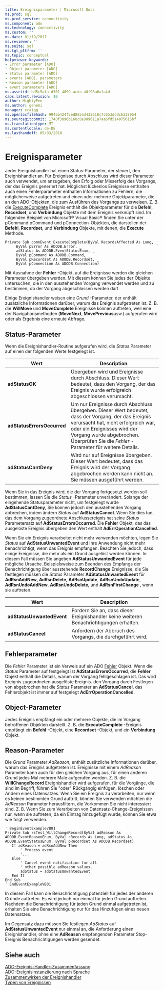 ```yaml
---
title: Ereignisparameter | Microsoft Docs
ms.prod: sql
ms.prod_service: connectivity
ms.component: ado
ms.technology: connectivity
ms.custom: ''
ms.date: 01/19/2017
ms.reviewer: ''
ms.suite: sql
ms.tgt_pltfrm: ''
ms.topic: conceptual
helpviewer_keywords:
- Error parameter [ADO]
- Object parameter [ADO]
- Status parameter [ADO]
- events [ADO], parameters
- Reason parameter [ADO]
- event parameters [ADO]
ms.assetid: bd5c5afa-d301-4899-acda-40f98a6afa4d
caps.latest.revision: 10
author: MightyPen
ms.author: genemi
manager: craigg
ms.openlocfilehash: 9946b424f5ed885ad432610c7c053dddc6332954
ms.sourcegitcommit: 1740f3090b168c0e809611a7aa6fd514075616bf
ms.translationtype: MT
ms.contentlocale: de-DE
ms.lasthandoff: 05/03/2018
---
```

# <a name="event-parameters"></a>Ereignisparameter
Jeder Ereignishandler hat einen Status-Parameter, der steuert, den Ereignishandler an. Für Ereignisse durch Abschluss wird dieser Parameter auch verwendet, um anzugeben, den Erfolg oder Misserfolg des Vorgangs, der das Ereignis generiert hat. Möglichst lückenlos Ereignisse enthalten auch einen Fehlerparameter enthalten Informationen zu Fehlern, die möglicherweise aufgetreten und einen oder mehrere Objektparameter, die an den ADO-Objekten, die zum Ausführen des Vorgangs zu verweisen. Z. B. die [ExecuteComplete](../../../ado/reference/ado-api/executecomplete-event-ado.md) Ereignis enthält die Objektparameter für die **Befehl**, **Recordset**, und **Verbindung** Objekte mit dem Ereignis verknüpft sind. Im folgenden Beispiel von Microsoft® Visual Basic® finden Sie unter der pCommand pCommand und pConnection-Objekten, die darstellen der **Befehl**, **Recordset**, und **Verbindung** Objekte, mit denen, die **Execute** Methode.  
  
```  
Private Sub connEvent_ExecuteComplete(ByVal RecordsAffected As Long, _  
     ByVal pError As ADODB.Error, _  
     adStatus As ADODB.EventStatusEnum, _  
     ByVal pCommand As ADODB.Command, _  
     ByVal pRecordset As ADODB.Recordset, _  
     ByVal pConnection As ADODB.Connection)  
```  
  
 Mit Ausnahme der **Fehler** -Objekt, auf die Ereignisse werden die gleichen Parameter übergeben werden. Mit diesem können Sie jedes der Objekte untersuchen, die in den ausstehenden Vorgang verwendet werden und zu bestimmen, ob der Vorgang abgeschlossen werden darf.  
  
 Einige Ereignishandler weisen eine *Grund* -Parameter, der enthält zusätzliche Informationen darüber, warum das Ereignis aufgetreten ist. Z. B. die **WillMove** und **MoveComplete** Ereignisse können auftreten, weil eine der Navigationsmethoden (**MoveNext**, **MovePrevious**usw.) aufgerufen wird oder als Ergebnis eine erneute Abfrage.  
  
## <a name="status-parameter"></a>Status-Parameter  
 Wenn die Ereignishandler-Routine aufgerufen wird, die *Status* Parameter auf einen der folgenden Werte festgelegt ist.  
  
|Wert|Description|  
|-----------|-----------------|  
|**adStatusOK**|Übergeben wird und Ereignisse durch Abschluss. Dieser Wert bedeutet, dass den Vorgang, der das Ereignis wurde erfolgreich abgeschlossen verursacht.|  
|**adStatusErrorsOccurred**|Um nur Ereignisse durch Abschluss übergeben. Dieser Wert bedeutet, dass der Vorgang, der das Ereignis verursacht hat, nicht erfolgreich war, oder ein Ereignisses wird der Vorgang wurde abgebrochen. Überprüfen Sie die *Fehler* -Parameter für weitere Details.|  
|**adStatusCantDeny**|Wird nur auf Ereignisse übergeben. Dieser Wert bedeutet, dass das Ereignis wird der Vorgang abgebrochen werden kann nicht an. Sie müssen ausgeführt werden.|  
  
 Wenn Sie in das Ereignis wird, die der Vorgang fortgesetzt werden soll bestimmen, lassen Sie die *Status* -Parameter unverändert. Solange der eingehende Statusparameter nicht, um festgelegt wurde **AdStatusCantDeny**, Sie können jedoch den ausstehenden Vorgang abbrechen, indem ändern *Status* auf **AdStatusCancel**. Wenn Sie dies tun, das dem Vorgang zugeordnete Abschlussereignis hat seine *Status* Parametersatz auf **AdStatusErrorsOccurred**. Die **Fehler** Objekt, das das ausgelöste Ereignis übergeben den Wert enthält **AdErrOperationCancelled**.  
  
 Wenn Sie ein Ereignis verarbeitet nicht mehr verwenden möchten, legen Sie *Status* auf **AdStatusUnwantedEvent** und Ihre Anwendung nicht mehr benachrichtigt, wenn das Ereignis empfangen. Beachten Sie jedoch, dass einige Ereignisse, die mehr als ein Grund ausgelöst werden können. In diesem Fall müssen Sie angeben **AdStatusUnwantedEvent** für jede mögliche Ursache. Beispielsweise zum Beenden des Empfangs der Benachrichtigung über ausstehende **RecordChange** Ereignisse, die Sie festlegen müssen die *Status* Parameter **AdStatusUnwantedEvent** für  **AdRsnAddNew**, **AdRsnDelete**, **AdRsnUpdate**, **AdRsnUndoUpdate**, **AdRsnUndoAddNew**, **AdRsnUndoDelete**, und **AdRsnFirstChange** , wenn sie auftreten.  
  
|Wert|Description|  
|-----------|-----------------|  
|**adStatusUnwantedEvent**|Fordern Sie an, dass dieser Ereignishandler keine weiteren Benachrichtigungen erhalten.|  
|**adStatusCancel**|Anfordern der Abbruch des Vorgangs, die durchgeführt wird.|  
  
## <a name="error-parameter"></a>Fehlerparameter  
 Die *Fehler* Parameter ist ein Verweis auf ein ADO [Fehler](../../../ado/reference/ado-api/error-object.md) Objekt. Wenn die *Status* Parameter auf festgelegt ist **AdStatusErrorsOccurred**, die **Fehler** Objekt enthält die Details, warum der Vorgang fehlgeschlagen ist. Das wird Ereignis zugeordneten ausgelöste Ereignis. den Vorgang durch Festlegen von abgebrochen hat die *Status* Parameter an **AdStatusCancel**, das Fehlerobjekt ist immer auf festgelegt  **AdErrOperationCancelled**.  
  
## <a name="object-parameter"></a>Object-Parameter  
 Jedes Ereignis empfängt ein oder mehrere Objekte, die im Vorgang betroffenen Objekten darstellt. Z. B. die **ExecuteComplete** -Ereignis empfängt ein **Befehl** -Objekt, eine **Recordset** -Objekt, und ein **Verbindung** Objekt.  
  
## <a name="reason-parameter"></a>Reason-Parameter  
 Die *Grund* Parameter *AdReason*, enthält zusätzliche Informationen darüber, warum das Ereignis aufgetreten ist. Ereignisse mit einem *AdReason* Parameter kann auch für den gleichen Vorgang aus, für einen anderen Grund jedes Mal mehrere Male aufgerufen werden. Z. B. die **WillChangeRecord** Ereignishandler wird aufgerufen, für die Vorgänge, die sind im Begriff, führen Sie "oder" Rückgängig einfügen, löschen oder Ändern eines Datensatzes. Wenn Sie ein Ereignis zu verarbeiten, nur wenn es keinen bestimmten Grund auftritt, können Sie verwenden möchten die *AdReason* Parameter herausfiltern, die Vorkommen Sie nicht interessiert sind. Z. B. Wenn Sie zum Verarbeiten von Datensatz-Change-Ereignissen nur, wenn sie auftreten, da ein Eintrag hinzugefügt wurde, können Sie etwa wie folgt verwenden.  
  
```  
' BeginEventExampleVB01  
Private Sub rsTest_WillChangeRecord(ByVal adReason As ADODB.EventReasonEnum, ByVal cRecords As Long, adStatus As ADODB.EventStatusEnum, ByVal pRecordset As ADODB.Recordset)  
   If adReason = adRsnAddNew Then  
       ' Process event  
       '...  
   Else  
       ' Cancel event notification for all  
       ' other possible adReason values.  
       adStatus = adStatusUnwantedEvent  
   End If  
End Sub  
' EndEventExampleVB01  
```  
  
 In diesem Fall kann die Benachrichtigung potenziell für jedes der anderen Gründe auftreten. Es wird jedoch nur einmal für jeden Grund auftreten. Nachdem die Benachrichtigung für jeden Grund einmal aufgetreten ist, erhalten Sie eine Benachrichtigung nur für das Hinzufügen eines neuen Datensatzes.  
  
 Im Gegensatz dazu müssen Sie festlegen *AdStatus* auf **AdStatusUnwantedEvent** nur einmal an, die Anforderung einen Ereignishandler, ohne eine **AdReason** empfangenden Parameter Stop-Ereignis Benachrichtigungen werden gesendet.  
  
## <a name="see-also"></a>Siehe auch  
 [ADO-Ereignis-Handler-Zusammenfassung](../../../ado/guide/data/ado-event-handler-summary.md)   
 [ADO-Ereignisinstanziierung nach Sprache](../../../ado/guide/data/ado-event-instantiation-by-language.md)   
 [Zusammenwirken der Ereignishandler](../../../ado/guide/data/how-event-handlers-work-together.md)   
 [Typen von Ereignissen](../../../ado/guide/data/types-of-events.md)
